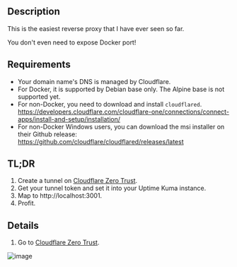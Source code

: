 ## Description

This is the easiest reverse proxy that I have ever seen so far. 

You don't even need to expose Docker port!

## Requirements

- Your domain name's DNS is managed by Cloudflare.
- For Docker, it is supported by Debian base only. The Alpine base is not supported yet.
- For non-Docker, you need to download and install `cloudflared`. https://developers.cloudflare.com/cloudflare-one/connections/connect-apps/install-and-setup/installation/
- For non-Docker Windows users, you can download the msi installer on their Github release: https://github.com/cloudflare/cloudflared/releases/latest

## TL;DR

1. Create a tunnel on [Cloudflare Zero Trust](https://dash.teams.cloudflare.com/).
2. Get your tunnel token and set it into your Uptime Kuma instance.
3. Map to http://localhost:3001.
3. Profit.

## Details

1. Go to [Cloudflare Zero Trust](https://dash.teams.cloudflare.com/).


![image](https://user-images.githubusercontent.com/1336778/160821358-aff29332-6383-447e-a552-dbdeba014a77.png)
